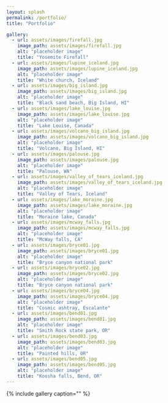 ```yaml
---
layout: splash
permalink: /portfolio/
title: "Portfolio"

gallery:
  - url: assets/images/firefall.jpg
    image_path: assets/images/firefall.jpg
    alt: "placeholder image"
    title: "Yosemite Firefall"
  - url: assets/images/lupine_iceland.jpg
    image_path: assets/images/lupine_iceland.jpg
    alt: "placeholder image"
    title: "White church, Iceland"
  - url: assets/images/big_island.jpg
    image_path: assets/images/big_island.jpg
    alt: "placeholder image"
    title: "Black sand beach, Big Island, HI"
  - url: assets/images/lake_louise.jpg
    image_path: assets/images/lake_louise.jpg
    alt: "placeholder image"
    title: "Lake Louise, Canada"
  - url: assets/images/volcano_big_island.jpg
    image_path: assets/images/volcano_big_island.jpg
    alt: "placeholder image"
    title: "Volcano, Big Island, HI"
  - url: assets/images/palouse.jpg
    image_path: assets/images/palouse.jpg
    alt: "placeholder image"
    title: "Palouse, WA"
  - url: assets/images/valley_of_tears_iceland.jpg
    image_path: assets/images/valley_of_tears_iceland.jpg
    alt: "placeholder image"
    title: "Valley of Tears, Iceland"
  - url: assets/images/lake_moraine.jpg
    image_path: assets/images/lake_moraine.jpg
    alt: "placeholder image"
    title: "Moraine lake, Canada"
  - url: assets/images/mcway_falls.jpg
    image_path: assets/images/mcway_falls.jpg
    alt: "placeholder image"
    title: "McWay falls, CA"
  - url: assets/images/bryce01.jpg
    image_path: assets/images/bryce01.jpg
    alt: "placeholder image"
    title: "Bryce canyon national park"
  - url: assets/images/bryce02.jpg
    image_path: assets/images/bryce02.jpg
    alt: "placeholder image"
    title: "Bryce canyon national park"
  - url: assets/images/bryce04.jpg
    image_path: assets/images/bryce04.jpg
    alt: "placeholder image"
    title: "Cosmic ashtray, Escalante"
  - url: assets/images/bend01.jpg
    image_path: assets/images/bend01.jpg
    alt: "placeholder image"
    title: "Smith Rock state park, OR"
  - url: assets/images/bend03.jpg
    image_path: assets/images/bend03.jpg
    alt: "placeholder image"
    title: "Painted hills, OR"    
  - url: assets/images/bend05.jpg
    image_path: assets/images/bend05.jpg
    alt: "placeholder image"
    title: "Koosha falls, Bend, OR"
---
```



{% include gallery caption="" %}